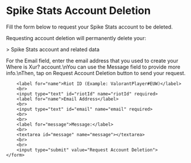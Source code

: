 <html lang="en">
<head>
    <meta charset="UTF-8">
    <meta name="viewport" content="width=device-width, initial-scale=1.0">
    <title>Spike Stats Account Deletion</title>
</head>
<body>
    <h1>Spike Stats Account Deletion</h1>
    <p>Fill the form below to request your Spike Stats account to be deleted.</p>
    <p>Requesting account deletion will permanently delete your:</p>
    <p>> Spike Stats account and related data</p>
    <p>For the Email field, enter the email address that you used to create your Where is Xur? account.\nYou can use the Message field to provide more info.\nThen, tap on Request Account
        Deletion button to send your request.</p>
    <form action="https://fabform.io/f/mkFTAgP" method="post">

        <label for="name">Riot ID (Example: ValorantPlayer#EUW)</label>
        <br>
        <input type="text" id="riotId" name="riotId" required>
        <label for="name">Email Address</label>
        <br>
        <input type="text" id="email" name="email" required>
        <br>
        <br>
        <label for="message">Message:</label>
        <br>
        <textarea id="message" name="message"></textarea>
        <br>
        <br>
        <input type="submit" value="Request Account Deletion">
    </form>
</body>
</html>

